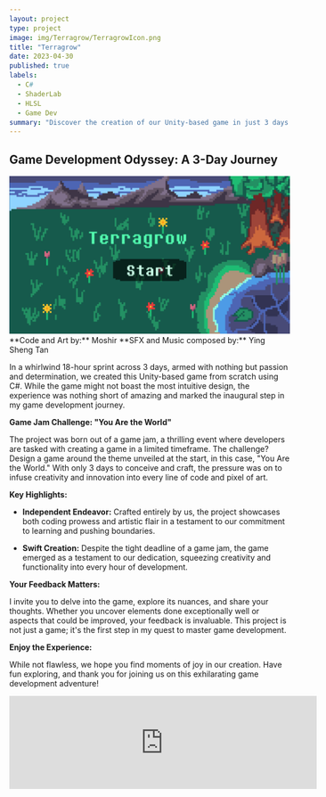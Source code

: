 ```yaml
---
layout: project
type: project
image: img/Terragrow/TerragrowIcon.png
title: "Terragrow"
date: 2023-04-30
published: true
labels:
  - C#
  - ShaderLab
  - HLSL
  - Game Dev
summary: "Discover the creation of our Unity-based game in just 3 days for a game jam, where we tackled the challenge of crafting a unique experience around the theme 'You Are the World'—coded from scratch, infused with passion, and a testament to our game development journey."
---
```

## **Game Development Odyssey: A 3-Day Journey**
<div class="text-center p-4">
  <img width="700px" src="../img/Terragrow/Terragrow.png" class="img-thumbnail" >
</div>
**Code and Art by:** Moshir  
**SFX and Music composed by:** Ying Sheng Tan

In a whirlwind 18-hour sprint across 3 days, armed with nothing but passion and determination, we created this Unity-based game from scratch using C#. While the game might not boast the most intuitive design, the experience was nothing short of amazing and marked the inaugural step in my game development journey.

**Game Jam Challenge: "You Are the World"**

The project was born out of a game jam, a thrilling event where developers are tasked with creating a game in a limited timeframe. The challenge? Design a game around the theme unveiled at the start, in this case, "You Are the World." With only 3 days to conceive and craft, the pressure was on to infuse creativity and innovation into every line of code and pixel of art.

**Key Highlights:**

- **Independent Endeavor:** Crafted entirely by us, the project showcases both coding prowess and artistic flair in a testament to our commitment to learning and pushing boundaries.

- **Swift Creation:** Despite the tight deadline of a game jam, the game emerged as a testament to our dedication, squeezing creativity and functionality into every hour of development.

**Your Feedback Matters:**

I invite you to delve into the game, explore its nuances, and share your thoughts. Whether you uncover elements done exceptionally well or aspects that could be improved, your feedback is invaluable. This project is not just a game; it's the first step in my quest to master game development.

**Enjoy the Experience:**

While not flawless, we hope you find moments of joy in our creation. Have fun exploring, and thank you for joining us on this exhilarating game development adventure!


<iframe frameborder="0" src="https://itch.io/embed/2041573" width="552" height="167"><a href="https://moshir.itch.io/terragrow">Terragrow by Moshir</a></iframe>
